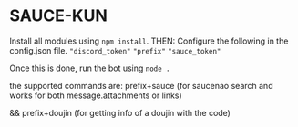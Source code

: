# SAUCE-KUN

Install all modules using `npm install`.
THEN: Configure the following in the config.json file.
`"discord_token"`
`"prefix"`
`"sauce_token" `
 
Once this is done, run the bot using `node .`

the supported commands are: prefix+sauce (for saucenao search and works for both message.attachments or links)



&& prefix+doujin (for getting info of a doujin with the code)
